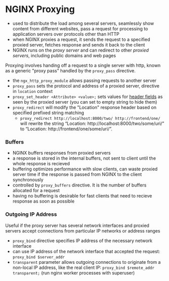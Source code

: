 # NGINX Proxying
- used to distribute the load among several servers, seamlessly show content from different websites, pass a request for processing to application servers over protocols other than HTTP
- when NGINX proxies a request, it sends the request to a specified proxied server, fetches response and sends it back to the client
- NGINX runs on the *proxy server* and can redirect to other *proxied servers*, including public domains and web pages

Proxying involves handing off a request to a single server with http, known as a generic "proxy pass" handled by the `proxy_pass` directive.
- the `ngx_http_proxy_module` allows passing requests to another server
- `proxy_pass` sets the protocol and address of a proxied server, directive in `location` context
- `proxy_set_header <Attribute> <value>;` sets values for [header fields](../../Networking/HTTP.md) as seen by the proxied server (you can set to empty string to hide them)
- `proxy_redirect` will modify the "Location" response header based on specified prefixed string matching
  - `proxy_redirect http://localhost:8000/two/ http://frontend/one/` will rewrite the string “Location: http://localhost:8000/two/some/uri/” to  “Location: http://frontend/one/some/uri/”.

### Buffers
- NGINX buffers responses from proxied servers 
- a response is stored in the internal buffers, not sent to client until the whole response is recieved
- buffering optimizes performance with slow clients, can waste proxied server time if the response is passed from NGINX to the client synchronously
- controlled by `proxy_buffers` directive. It is the number of buffers allocated for a request
- having no buffering is desirable for fast clients that need to recieve response as soon as possible

### Outgoing IP Address
Useful if the proxy server has several network interfaces and proxied servers accept connections from particular IP networks or address ranges
- `proxy_bind` directive specifies IP address of the necessary network interface
- can use IP address of the network interface that accepted the request: `proxy_bind $server_addr`
- `transparent` parameter allows outgoing connections to originate from a non-local IP address, like the real client IP: `proxy_bind $remote_addr transparent;` (run nginx worker processes with superuser)
